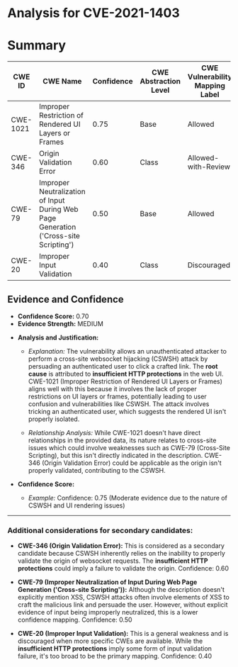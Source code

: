 # Analysis for CVE-2021-1403

# Summary
| CWE ID | CWE Name | Confidence | CWE Abstraction Level | CWE Vulnerability Mapping Label | CWE-Vulnerability Mapping Notes |
|---|---|---|---|---|---|
| CWE-1021 | Improper Restriction of Rendered UI Layers or Frames | 0.75 | Base | Allowed | Primary CWE |
| CWE-346 | Origin Validation Error | 0.60 | Class | Allowed-with-Review | Secondary Candidate |
| CWE-79 | Improper Neutralization of Input During Web Page Generation ('Cross-site Scripting') | 0.50 | Base | Allowed | Secondary Candidate |
| CWE-20 | Improper Input Validation | 0.40 | Class | Discouraged | Secondary Candidate |

## Evidence and Confidence

*   **Confidence Score:** 0.70
*   **Evidence Strength:** MEDIUM

- **Analysis and Justification:**
  - *Explanation:* The vulnerability allows an unauthenticated attacker to perform a cross-site websocket hijacking (CSWSH) attack by persuading an authenticated user to click a crafted link. The **root cause** is attributed to **insufficient HTTP protections** in the web UI. CWE-1021 (Improper Restriction of Rendered UI Layers or Frames) aligns well with this because it involves the lack of proper restrictions on UI layers or frames, potentially leading to user confusion and vulnerabilities like CSWSH. The attack involves tricking an authenticated user, which suggests the rendered UI isn't properly isolated.

  - *Relationship Analysis:* While CWE-1021 doesn't have direct relationships in the provided data, its nature relates to cross-site issues which could involve weaknesses such as CWE-79 (Cross-Site Scripting), but this isn't directly indicated in the description. CWE-346 (Origin Validation Error) could be applicable as the origin isn't properly validated, contributing to the CSWSH.

- **Confidence Score:**
  - *Example:* Confidence: 0.75 (Moderate evidence due to the nature of CSWSH and UI rendering issues)

---
### Additional considerations for secondary candidates:

*   **CWE-346 (Origin Validation Error):** This is considered as a secondary candidate because CSWSH inherently relies on the inability to properly validate the origin of websocket requests. The **insufficient HTTP protections** could imply a failure to validate the origin. Confidence: 0.60

*   **CWE-79 (Improper Neutralization of Input During Web Page Generation ('Cross-site Scripting')):** Although the description doesn't explicitly mention XSS, CSWSH attacks often involve elements of XSS to craft the malicious link and persuade the user. However, without explicit evidence of input being improperly neutralized, this is a lower confidence mapping. Confidence: 0.50

*   **CWE-20 (Improper Input Validation):** This is a general weakness and is discouraged when more specific CWEs are available. While the **insufficient HTTP protections** imply some form of input validation failure, it's too broad to be the primary mapping. Confidence: 0.40